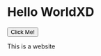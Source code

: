<html>
  <head>
    </head>
    <body>
      <h1>
        Hello WorldXD
      </h1>
      <button type="button">Click Me!</button>
    <p>
      This is a website
    </p>
    </body>
 </html>
